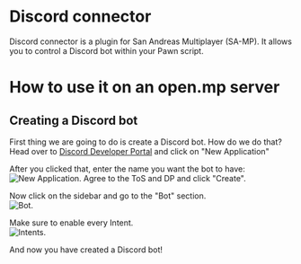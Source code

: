 # Discord connector
Discord connector is a plugin for San Andreas Multiplayer (SA-MP). It allows you to control a Discord bot within your Pawn script.

# How to use it on an open.mp server

## Creating a Discord bot
First thing we are going to do is create a Discord bot. How do we do that? Head over to [Discord Developer Portal](https://discord.com/developers/applications) and click on "New Application"

After you clicked that, enter the name you want the bot to have:
![New Application](https://i.imgur.com/5YTtI9x.png).
Agree to the ToS and DP and click "Create".

Now click on the sidebar and go to the "Bot" section.</br>
![Bot](https://i.imgur.com/RYUc68w.png).

Make sure to enable every Intent.</br>
![Intents](https://i.imgur.com/vfrqOzo.png).

And now you have created a Discord bot!